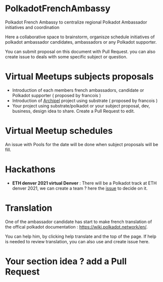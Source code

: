# PolkadotFrenchAmbassy
Polkadot French Ambassy to centralize regional Polkadot Ambassador initiatives and coordination 

Here a collaborative space to brainstorm, organisze schedule initiatives of polkadot ambassador candidates, ambassadors or any Polkadot supporter.

You can submit proposal on this document with Pull Request. you can also create issue to deals with some specific subject or question.

# Virtual Meetups subjects proposals 

- Introduction of each members french ambassadors, candidate or Polkadot supporter  ( proposed by francois )
- Introduction of [Archipel](https://github.com/luguslabs/archipel) project using substrate ( proposed by francois )  
- Your project using substrate/polkadot or your subject proposal, dev, business, design  idea to share. Create a Pull Request to edit.

# Virtual Meetup schedules

An issue with Pools for the date will be done when subject proposals will be fill.

# Hackathons

- **ETH denver 2021 virtual Denver** : There will be a Polkadot track at ETH denver 2021, we can create a team ? here the [issue](https://github.com/branciard/PolkadotFrenchAmbassy/issues/1) to decide on it.


# Translation

One of the ambassador candidate has start to make french translation of the offical polkadot documentation : https://wiki.polkadot.network/en/.

You can help him, by clicking help translate and the top of the page.
If help is needed to review translation, you can also use and create issue here.


# Your section idea ? add a Pull Request 
